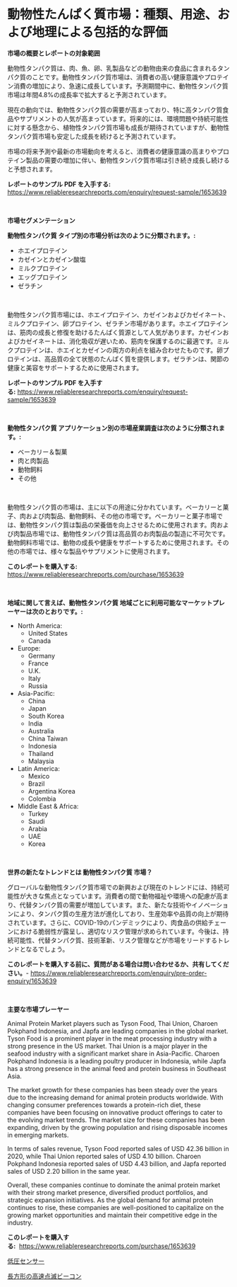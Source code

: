 <p><h1>動物性たんぱく質市場：種類、用途、および地理による包括的な評価</h1></p><p><strong>市場の概要とレポートの対象範囲</strong></p>
<p><p>動物性タンパク質は、肉、魚、卵、乳製品などの動物由来の食品に含まれるタンパク質のことです。動物性タンパク質市場は、消費者の高い健康意識やプロテイン消費の増加により、急速に成長しています。予測期間中に、動物性タンパク質市場は年間4.8%の成長率で拡大すると予測されています。</p><p>現在の動向では、動物性タンパク質の需要が高まっており、特に高タンパク質食品やサプリメントの人気が高まっています。将来的には、環境問題や持続可能性に対する懸念から、植物性タンパク質市場も成長が期待されていますが、動物性タンパク質市場も安定した成長を続けると予測されています。</p><p>市場の将来予測や最新の市場動向を考えると、消費者の健康意識の高まりやプロテイン製品の需要の増加に伴い、動物性タンパク質市場は引き続き成長し続けると予想されます。</p></p>
<p><strong>レポートのサンプル PDF を入手する:</strong> <a href="https://www.reliableresearchreports.com/enquiry/request-sample/1653639">https://www.reliableresearchreports.com/enquiry/request-sample/1653639</a></p>
<p>&nbsp;</p>
<p><strong>市場セグメンテーション</strong></p>
<p><strong>動物性タンパク質 タイプ別の市場分析は次のように分類されます。:</strong></p>
<p><ul><li>ホエイプロテイン</li><li>カゼインとカゼイン酸塩</li><li>ミルクプロテイン</li><li>エッグプロテイン</li><li>ゼラチン</li></ul></p>
<p>&nbsp;</p>
<p><p>動物性タンパク質市場には、ホエイプロテイン、カゼインおよびカゼイネート、ミルクプロテイン、卵プロテイン、ゼラチン市場があります。ホエイプロテインは、筋肉の成長と修復を助けるたんぱく質源として人気があります。カゼインおよびカゼイネートは、消化吸収が遅いため、筋肉を保護するのに最適です。ミルクプロテインは、ホエイとカゼインの両方の利点を組み合わせたものです。卵プロテインは、高品質の全て状態のたんぱく質を提供します。ゼラチンは、関節の健康と美容をサポートするために使用されます。</p></p>
<p><strong>レポートのサンプル PDF を入手する:</strong>&nbsp;<a href="https://www.reliableresearchreports.com/enquiry/request-sample/1653639">https://www.reliableresearchreports.com/enquiry/request-sample/1653639</a></p>
<p>&nbsp;</p>
<p><strong> 動物性タンパク質 アプリケーション別の市場産業調査は次のように分類されます。:</strong></p>
<p><ul><li>ベーカリー＆製菓</li><li>肉と肉製品</li><li>動物飼料</li><li>その他</li></ul></p>
<p>&nbsp;</p>
<p><p>動物性タンパク質の市場は、主に以下の用途に分かれています。ベーカリーと菓子、肉および肉製品、動物飼料、その他の市場です。ベーカリーと菓子市場では、動物性タンパク質は製品の栄養価を向上させるために使用されます。肉および肉製品市場では、動物性タンパク質は高品質のお肉製品の製造に不可欠です。動物飼料市場では、動物の成長や健康をサポートするために使用されます。その他の市場では、様々な製品やサプリメントに使用されます。</p></p>
<p><strong>このレポートを購入する:</strong>&nbsp; <a href="https://www.reliableresearchreports.com/purchase/1653639">https://www.reliableresearchreports.com/purchase/1653639</a></p>
<p>&nbsp;</p>
<p><strong>地域に関して言えば、動物性タンパク質 地域ごとに利用可能なマーケットプレーヤーは次のとおりです。:</strong></p>
<p><ul>
    <li>
        North America:
        <ul>
            <li>United States</li>
            <li>Canada</li>
        </ul>
    </li>
    <li>
        Europe:
        <ul>
            <li>Germany</li>
            <li>France</li>
            <li>U.K.</li>
            <li>Italy</li>
            <li>Russia</li>
        </ul>
    </li>
    <li>
        Asia-Pacific:
        <ul>
            <li>China</li>
            <li>Japan</li>
            <li>South Korea</li>
            <li>India</li>
            <li>Australia</li>
            <li>China Taiwan</li>
            <li>Indonesia</li>
            <li>Thailand</li>
            <li>Malaysia</li>
        </ul>
    </li>
    <li>
        Latin America:
        <ul>
            <li>Mexico</li>
            <li>Brazil</li>
            <li>Argentina Korea</li>
            <li>Colombia</li>
        </ul>
    </li>
    <li>
        Middle East & Africa:
        <ul>
            <li>Turkey</li>
            <li>Saudi</li>
            <li>Arabia</li>
            <li>UAE</li>
            <li>Korea</li>
        </ul>
    </li>
    </ul></p>
<p>&nbsp;</p>
<p><strong>世界の新たなトレンドとは 動物性タンパク質 市場？</strong></p>
<p><p>グローバルな動物性タンパク質市場での新興および現在のトレンドには、持続可能性が大きな焦点となっています。消費者の間で動物福祉や環境への配慮が高まり、代替タンパク質の需要が増加しています。また、新たな技術やイノベーションにより、タンパク質の生産方法が進化しており、生産効率や品質の向上が期待されています。さらに、COVID-19のパンデミックにより、肉食品の供給チェーンにおける脆弱性が露呈し、適切なリスク管理が求められています。今後は、持続可能性、代替タンパク質、技術革新、リスク管理などが市場をリードするトレンドとなるでしょう。</p></p>
<p><strong>このレポートを購入する前に、質問がある場合は問い合わせるか、共有してください。</strong>- <a href="https://www.reliableresearchreports.com/enquiry/pre-order-enquiry/1653639">https://www.reliableresearchreports.com/enquiry/pre-order-enquiry/1653639</a></p>
<p>&nbsp;</p>
<p><strong>主要な市場プレーヤー</strong></p>
<p><p>Animal Protein Market players such as Tyson Food, Thai Union, Charoen Pokphand Indonesia, and Japfa are leading companies in the global market. Tyson Food is a prominent player in the meat processing industry with a strong presence in the US market. Thai Union is a major player in the seafood industry with a significant market share in Asia-Pacific. Charoen Pokphand Indonesia is a leading poultry producer in Indonesia, while Japfa has a strong presence in the animal feed and protein business in Southeast Asia.</p><p>The market growth for these companies has been steady over the years due to the increasing demand for animal protein products worldwide. With changing consumer preferences towards a protein-rich diet, these companies have been focusing on innovative product offerings to cater to the evolving market trends. The market size for these companies has been expanding, driven by the growing population and rising disposable incomes in emerging markets.</p><p>In terms of sales revenue, Tyson Food reported sales of USD 42.36 billion in 2020, while Thai Union reported sales of USD 4.10 billion. Charoen Pokphand Indonesia reported sales of USD 4.43 billion, and Japfa reported sales of USD 2.20 billion in the same year.</p><p>Overall, these companies continue to dominate the animal protein market with their strong market presence, diversified product portfolios, and strategic expansion initiatives. As the global demand for animal protein continues to rise, these companies are well-positioned to capitalize on the growing market opportunities and maintain their competitive edge in the industry.</p></p>
<p><strong>このレポートを購入する:</strong>&nbsp;&nbsp;<a href="https://www.reliableresearchreports.com/purchase/1653639">https://www.reliableresearchreports.com/purchase/1653639</a></p>
<p><p><a href="https://medium.com/@chrispcreem58/%E4%BD%8E%E5%9C%A7%E3%82%BB%E3%83%B3%E3%82%B5%E3%83%BC%E5%B8%82%E5%A0%B4-%E7%AB%B6%E4%BA%89%E5%88%86%E6%9E%90-%E5%B8%82%E5%A0%B4%E5%8B%95%E5%90%91-%E3%81%9D%E3%81%97%E3%81%A62031%E5%B9%B4%E3%81%BE%E3%81%A7%E3%81%AE%E4%BA%88%E6%B8%AC-6a9776e8fb66">低圧センサー</a></p><p><a href="https://medium.com/@isabeleterson7845/%E9%95%B7%E6%96%B9%E5%BD%A2%E3%81%AE%E8%BF%85%E9%80%9F%E3%81%AA%E3%83%95%E3%83%A9%E3%83%83%E3%82%B7%E3%83%B3%E3%82%B0%E3%83%93%E3%83%BC%E3%82%B3%E3%83%B3%E5%B8%82%E5%A0%B4%E8%A6%8F%E6%A8%A1-%E5%B8%82%E5%A0%B4%E5%B1%95%E6%9C%9B%E3%81%A8%E5%B8%82%E5%A0%B4%E4%BA%88%E6%B8%AC-2024%E5%B9%B4%E3%81%8B%E3%82%892031%E5%B9%B4-058341500b9f">長方形の高速点滅ビーコン</a></p></p>